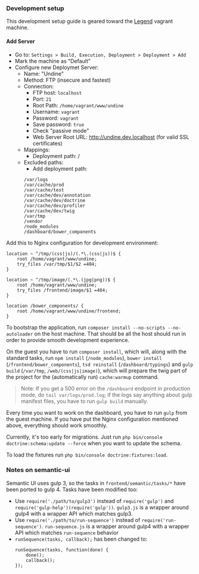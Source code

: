 ### Development setup

This development setup guide is geared toward the [Legend](https://github.com/Briareos/Legend) vagrant machine.

#### Add Server

- Go to: `Settings > Build, Execution, Deployment > Deployment > Add`
- Mark the machine as "Default"
- Configure new Deploymet Server:
    - Name: "Undine"
    - Method: FTP (insecure and fastest)
    - Connection:
        - FTP host: `localhost`
        - Port: `21`
    	- Root Path: `/home/vagrant/www/undine`
    	- Username: `vagrant`
    	- Password: `vagrant`
    	- Save password: `true`
    	- Check "passive mode"
    	- Web Server Root URL: http://undine.dev.localhost (for valid SSL certificates)
    - Mappings:
    	- Deployment path: /
    - Excluded paths:
    	- Add deployment path:
    	```
    	/var/logs
    	/var/cache/prod
    	/var/cache/test
    	/var/cache/dev/annotation
    	/var/cache/dev/doctrine
    	/var/cache/dev/profiler
    	/var/cache/dev/twig
    	/var/tmp
    	/vendor
    	/node_modules
    	/dashboard/bower_components
    	```

Add this to Nginx configuration for development environment:

    location ~ ^/tmp/(css|js)/(.*\.(css|js))$ {
        root /home/vagrant/www/undine;
        try_files /var/tmp/$1/$2 =404;
    }

    location ~ ^/tmp/image/(.*\.(jpg|png))$ {
        root /home/vagrant/www/undine;
        try_files /frontend/image/$1 =404;
    }

    location /bower_components/ {
        root /home/vagrant/www/undine/frontend;
    }

To bootstrap the application, run `composer install --no-scripts --no-autoloader` on the host machine.
That should be all the host should run in order to provide smooth development experience.

On the guest you have to run `composer install`, which will, along with the standard tasks, run `npm install`
(`/node_modules`), `bower install` (`/frontend/bower_components`), `tsd reinstall` (`/dashboard/typings`)
and `gulp build` (`/var/tmp`, `/web/(css|js|image)`), which will prepare the twig part of the project for
the (automatically run) `cache:warmup` command.

>Note: If you get a 500 error on the `/dashboard` endpoint in production mode, do `tail var/logs/prod.log`; if the
logs say anything about gulp manifest files, you have to run `gulp build` manually.

Every time you want to work on the dashboard, you have to run `gulp` from the guest machine. If you have put the Nginx
configuration mentioned above, everything should work smoothly.

Currently, it's too early for migrations. Just run `php bin/console doctrine:schema:update --force` when you want to
update the schema.

To load the fixtures run `php bin/console doctrine:fixtures:load`.

### Notes on semantic-ui

Semantic UI uses gulp 3, so the tasks in `frontend/semantic/tasks/*` have been ported to gulp 4. Tasks have been modified too:

- Use `require('./path/to/gulp3')` instead of `require('gulp')` and `require('gulp-help')(require('gulp'))`. `gulp3.js` is a wrapper around gulp4 with a wrapper API which matches gulp3.
- Use `require('./path/to/run-sequence')` instead of `require('run-sequence')`. `run-sequence.js` is a wrapper around gulp4 with a wrapper API which matches `run-sequence` behavior
- `runSequence(tasks, callback);` has been changed to:
	```
	runSequence(tasks, function(done) {
		done();
		callback();
	});
	```
